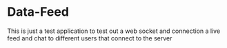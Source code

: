 # Data-Feed

This is just a test application to test out a web socket and connection a live feed and chat to different users that connect to the server
